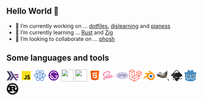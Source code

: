 ## Hello World 👋

- 🔭 I’m currently working on ... [dotfiles](https://github.com/jlopezcur/dotfiles), [dislearning](https://github.com/dislearning) and [pianess](https://github.com/pianess)
- 🌱 I’m currently learning ... [Rust](https://www.rust-lang.org/) and [Zig](https://ziglang.org/)
- 👯 I’m looking to collaborate on ... [phosh](https://gitlab.gnome.org/World/Phosh/phosh/-/tree/main)

## Some languages and tools

<a href="https://www.haskell.org/" target="_blank" rel="noopener noreferrer"><img height="32" width="32" src="icons/haskell.svg" /></a>
<img height="32" width="32" src="icons/javascript.svg" />
<img height="32" width="32" src="icons/react.svg" />
<img height="32" width="32" src="icons/gatsbyjs.svg" />
<img height="32" width="32" src="https://cdn.jsdelivr.net/npm/simple-icons@v3/icons/neovim.svg" />
<img height="32" width="32" src="https://cdn.jsdelivr.net/npm/simple-icons@v3/icons/archlinux.svg" />
<img height="32" width="32" src="icons/html5.svg" />
<img height="32" width="32" src="icons/sass.svg" />
<img height="32" width="32" src="icons/php.svg" />
<img height="32" width="32" src="icons/laravel.svg" />
<img height="32" width="32" src="icons/blender.svg" />
<img height="32" width="32" src="icons/gimp.svg" />
<img height="32" width="32" src="icons/inkscape.svg" />
<img height="32" width="32" src="icons/godot.svg" />
<img height="32" width="32" src="icons/rust.svg" />
